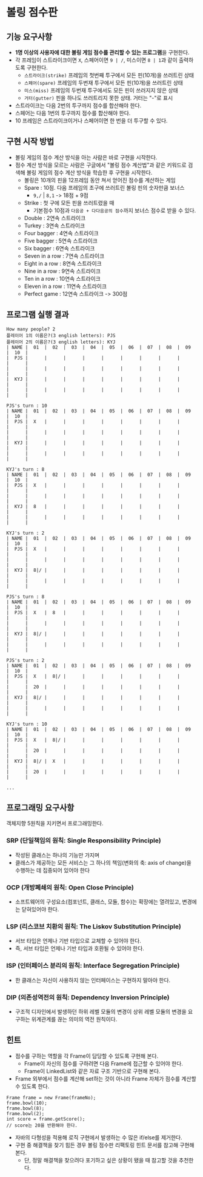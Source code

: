 # 볼링 점수판

## 기능 요구사항

- **1명 이상의 사용자에 대한 볼링 게임 점수를 관리할 수 있는 프로그램**을 구현한다.
- 각 프레임이 스트라이크이면 `X`, 스페어이면 `9 | /`, 미스이면 `8 | 1`과 같이 출력하도록 구현한다.
  - `스트라이크(strike)` 프레임의 첫번째 투구에서 모든 핀(10개)을 쓰러트린 상태
  - `스페어(spare)` 프레임의 두번재 투구에서 모든 핀(10개)을 쓰러트린 상태
  - `미스(miss)` 프레임의 두번재 투구에서도 모든 핀이 쓰러지지 않은 상태
  - `거터(gutter)` 핀을 하나도 쓰러트리지 못한 상태. 거터는 "-"로 표시
- 스트라이크는 다음 2번의 투구까지 점수를 합산해야 한다.
- 스페어는 다음 1번의 투구까지 점수를 합산해야 한다.
- 10 프레임은 스트라이크이거나 스페어이면 한 번을 더 투구할 수 있다.

## 구현 시작 방법

- 볼링 게임의 점수 계산 방식을 아는 사람은 바로 구현을 시작한다.
- 점수 계산 방식을 모르는 사람은 구글에서 "볼링 점수 계산법"과 같은 키워드로 검색해 볼링 게임의 점수 계산 방식을 학습한 후 구현을 시작한다.
  - 볼링은 10개의 핀을 12프레임 동안 쳐서 얻어진 점수를 계산하는 게임
  - Spare : 10점. 다음 프레임의 초구에 쓰러트린 볼링 핀의 숫자만큼 보너스
    - `9,/` | `8,1` -> 18점 + 9점
  - Strike : 첫 구에 모든 핀을 쓰러트렸을 때
    - 기본점수 10점과 `다음공 + 다다음공의 점수`까지 보너스 점수로 받을 수 있다.
  - Double : 2연속 스트라이크
  - Turkey : 3연속 스트라이크
  - Four bagger : 4연속 스트라이크
  - Five bagger : 5연속 스트라이크
  - Six bagger : 6연속 스트라이크
  - Seven in a row : 7연속 스트라이크
  - Eight in a row : 8연속 스트라이크
  - Nine in a row : 9연속 스트라이크
  - Ten in a row : 10연속 스트라이크
  - Eleven in a row : 11연속 스트라이크
  - Perfect game : 12연속 스트라이크 -> 300점

## 프로그램 실행 결과

```
How many people? 2
플레이어 1의 이름은?(3 english letters): PJS
플레이어 2의 이름은?(3 english letters): KYJ
| NAME |  01  |  02  |  03  |  04  |  05  |  06  |  07  |  08  |  09  |  10  |
|  PJS |      |      |      |      |      |      |      |      |      |      |
|      |      |      |      |      |      |      |      |      |      |      |
|  KYJ |      |      |      |      |      |      |      |      |      |      |
|      |      |      |      |      |      |      |      |      |      |      |

PJS's turn : 10
| NAME |  01  |  02  |  03  |  04  |  05  |  06  |  07  |  08  |  09  |  10  |
|  PJS |  X   |      |      |      |      |      |      |      |      |      |
|      |      |      |      |      |      |      |      |      |      |      |
|  KYJ |      |      |      |      |      |      |      |      |      |      |
|      |      |      |      |      |      |      |      |      |      |      |

KYJ's turn : 8
| NAME |  01  |  02  |  03  |  04  |  05  |  06  |  07  |  08  |  09  |  10  |
|  PJS |  X   |      |      |      |      |      |      |      |      |      |
|      |      |      |      |      |      |      |      |      |      |      |
|  KYJ |  8   |      |      |      |      |      |      |      |      |      |
|      |      |      |      |      |      |      |      |      |      |      |

KYJ's turn : 2
| NAME |  01  |  02  |  03  |  04  |  05  |  06  |  07  |  08  |  09  |  10  |
|  PJS |  X   |      |      |      |      |      |      |      |      |      |
|      |      |      |      |      |      |      |      |      |      |      |
|  KYJ |  8|/ |      |      |      |      |      |      |      |      |      |
|      |      |      |      |      |      |      |      |      |      |      |

PJS's turn : 8
| NAME |  01  |  02  |  03  |  04  |  05  |  06  |  07  |  08  |  09  |  10  |
|  PJS |  X   |  8   |      |      |      |      |      |      |      |      |
|      |      |      |      |      |      |      |      |      |      |      |
|  KYJ |  8|/ |      |      |      |      |      |      |      |      |      |
|      |      |      |      |      |      |      |      |      |      |      |

PJS's turn : 2
| NAME |  01  |  02  |  03  |  04  |  05  |  06  |  07  |  08  |  09  |  10  |
|  PJS |  X   |  8|/ |      |      |      |      |      |      |      |      |
|      |  20  |      |      |      |      |      |      |      |      |      |
|  KYJ |  8|/ |      |      |      |      |      |      |      |      |      |
|      |      |      |      |      |      |      |      |      |      |      |

KYJ's turn : 10
| NAME |  01  |  02  |  03  |  04  |  05  |  06  |  07  |  08  |  09  |  10  |
|  PJS |  X   |  8|/ |      |      |      |      |      |      |      |      |
|      |  20  |      |      |      |      |      |      |      |      |      |
|  KYJ |  8|/ |  X   |      |      |      |      |      |      |      |      |
|      |  20  |      |      |      |      |      |      |      |      |      | 

...
```

## 프로그래밍 요구사항

객체지향 5원칙을 지키면서 프로그래밍한다.

### SRP (단일책임의 원칙: Single Responsibility Principle)

- 작성된 클래스는 하나의 기능만 가지며
- 클래스가 제공하는 모든 서비스는 그 하나의 책임(변화의 축: axis of change)을 수행하는 데 집중되어 있어야 한다

### OCP (개방폐쇄의 원칙: Open Close Principle)

- 소프트웨어의 구성요소(컴포넌트, 클래스, 모듈, 함수)는 확장에는 열려있고, 변경에는 닫혀있어야 한다.

### LSP (리스코브 치환의 원칙: The Liskov Substitution Principle)

- 서브 타입은 언제나 기반 타입으로 교체할 수 있어야 한다.
- 즉, 서브 타입은 언제나 기반 타입과 호환될 수 있어야 한다.

### ISP (인터페이스 분리의 원칙: Interface Segregation Principle)

- 한 클래스는 자신이 사용하지 않는 인터페이스는 구현하지 말아야 한다.

### DIP (의존성역전의 원칙: Dependency Inversion Principle)

- 구조적 디자인에서 발생하던 하위 레벨 모듈의 변경이 상위 레벨 모듈의 변경을 요구하는 위계관계를 끊는 의미의 역전 원칙이다.

## 힌트

- 점수를 구하는 역할을 각 Frame이 담당할 수 있도록 구현해 본다.
  - Frame이 자신의 점수를 구하려면 다음 Frame에 접근할 수 있어야 한다.
  - Frame이 LinkedList와 같은 자료 구조 기반으로 구현해 본다.
- Frame 외부에서 점수를 계산해 set하는 것이 아니라 Frame 자체가 점수를 계산할 수 있도록 한다.

```
Frame frame = new Frame(frameNo);
frame.bowl(10);
frame.bowl(8);
frame.bowl(2);
int score = frame.getScore();
// score는 20을 반환해야 한다.
  ```

- 자바의 다형성을 적용해 로직 구현에서 발생하는 수 많은 if/else를 제거한다.
- 구현 중 해결책을 찾기 힘든 경우 볼링 점수판 리팩토링 힌트 문서를 참고해 구현해 본다.
  - 단, 정말 해결책을 찾으려다 포기하고 싶은 상황이 됐을 때 참고할 것을 추천한다.